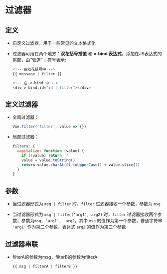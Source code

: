 # 过滤器

## 定义

+ 自定义过滤器，用于一些常见的文本格式化

+ 过滤器可用在两个地方：**双花括号插值** 和 **v-bind 表达式**，添加在JS表达式的尾部，由“管道” `|` 符号表示:

  ```js
  <!-- 在双花括号中 -->
  {{ message | filter }}

  <!-- 在 v-bind 中 -->
  <div v-bind:id="id | filter"></div>
  ```

## 定义过滤器

+ 全局过滤器：

  ```js
  Vue.filter('filter', value => {})
  ```

+ 局部过滤器：

  ```js
  filters: {
    capitalize: function (value) {
      if (!value) return ''
      value = value.toString()
      return value.charAt(0).toUpperCase() + value.slice(1)
    }
  }
  ```

## 参数

+ 当过滤器形式为 `msg | filter` 时，`filter` 过滤器接收一个参数，参数为 `msg`

+ 当过滤器形式为 `msg | filter('arg1', arg2)` 时，`filter` 过滤器接收两个参数，参数为`msg, 'arg1',  arg2`。其中 `msg` 的值作为第一个参数，普通字符串 `'arg1'` 作为第二个参数，表达式 `arg2` 的值作为第三个参数

## 过滤器串联

+ filterA的参数为msg，filterB的参数为filterA

  ```js
  {{ msg | filterA | filterB }}
  ```

